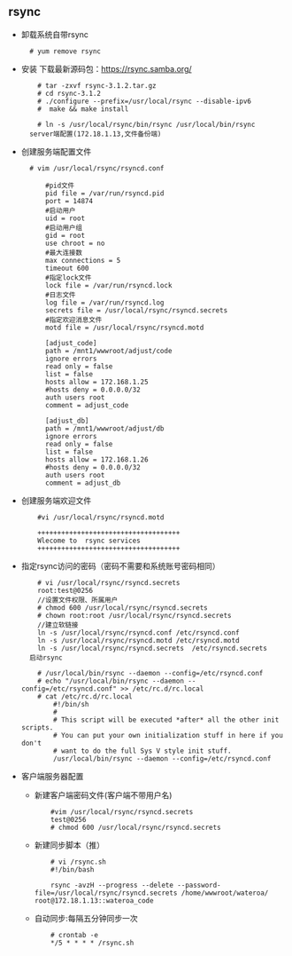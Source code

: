 ## rsync

- 卸载系统自带rsync

  		# yum remove rsync
  	
- 安装 下载最新源码包：https://rsync.samba.org/

		  # tar -zxvf rsync-3.1.2.tar.gz  
		  # cd rsync-3.1.2  
		  # ./configure --prefix=/usr/local/rsync --disable-ipv6  
		  #  make && make install  
		
		  # ln -s /usr/local/rsync/bin/rsync /usr/local/bin/rsync  
		server端配置(172.18.1.13,文件备份端)

- 创建服务端配置文件

  		# vim /usr/local/rsync/rsyncd.conf  

		    #pid文件
		    pid file = /var/run/rsyncd.pid
		    port = 14874
		    #启动用户
		    uid = root
		    #启动用户组
		    gid = root
		    use chroot = no
		    #最大连接数
		    max connections = 5
		    timeout 600
		    #指定lock文件
		    lock file = /var/run/rsyncd.lock
		    #日志文件
		    log file = /var/run/rsyncd.log
		    secrets file = /usr/local/rsync/rsyncd.secrets
		    #指定欢迎消息文件
		    motd file = /usr/local/rsync/rsyncd.motd
		
		    [adjust_code]
		    path = /mnt1/wwwroot/adjust/code
		    ignore errors
		    read only = false
		    list = false
		    hosts allow = 172.168.1.25
		    #hosts deny = 0.0.0.0/32
		    auth users root
		    comment = adjust_code
		
		    [adjust_db]
		    path = /mnt1/wwwroot/adjust/db
		    ignore errors
		    read only = false
		    list = false
		    hosts allow = 172.168.1.26
		    #hosts deny = 0.0.0.0/32
		    auth users root
		    comment = adjust_db
    
- 创建服务端欢迎文件

		  #vi /usr/local/rsync/rsyncd.motd  
		
		  ++++++++++++++++++++++++++++++++++++  
		  Wlecome to  rsync services         
		  ++++++++++++++++++++++++++++++++++++  
  
- 指定rsync访问的密码（密码不需要和系统账号密码相同）

		  # vi /usr/local/rsync/rsyncd.secrets    
		  root:test@0256  
		  //设置文件权限、所属用户
		  # chmod 600 /usr/local/rsync/rsyncd.secrets  
		  # chown root:root /usr/local/rsync/rsyncd.secrets
		  //建立软链接
		  ln -s /usr/local/rsync/rsyncd.conf /etc/rsyncd.conf  
		  ln -s /usr/local/rsync/rsyncd.motd /etc/rsyncd.motd  
		  ln -s /usr/local/rsync/rsyncd.secrets  /etc/rsyncd.secrets 
		启动rsync
		
		  # /usr/local/bin/rsync --daemon --config=/etc/rsyncd.conf
		  # echo "/usr/local/bin/rsync --daemon --config=/etc/rsyncd.conf" >> /etc/rc.d/rc.local
		  # cat /etc/rc.d/rc.local
		      #!/bin/sh
		      #  
		      # This script will be executed *after* all the other init scripts.  
		      # You can put your own initialization stuff in here if you don't  
		      # want to do the full Sys V style init stuff.  
		      /usr/local/bin/rsync --daemon --config=/etc/rsyncd.conf
		      
- 客户端服务器配置

	- 新建客户端密码文件(客户端不带用户名)

			  #vim /usr/local/rsync/rsyncd.secrets
			  test@0256
			  # chmod 600 /usr/local/rsync/rsyncd.secrets
			  
	- 新建同步脚本（推）

			  # vi /rsync.sh
			  #!/bin/bash
			
			  rsync -avzH --progress --delete --password-file=/usr/local/rsync/rsyncd.secrets /home/wwwroot/wateroa/ root@172.18.1.13::wateroa_code
			  
	- 自动同步:每隔五分钟同步一次

			  # crontab -e
			  */5 * * * * /rsync.sh